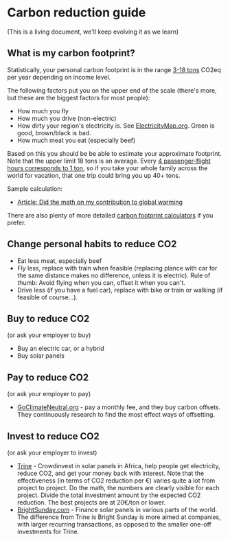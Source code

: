 # Carbon reduction guide
(This is a living document, we'll keep evolving it as we learn)

## What is my carbon footprint?
Statistically, your personal carbon footprint is in the range [3-18 tons](http://www.ipcc.ch/pdf/assessment-report/ar5/wg3/ipcc_wg3_ar5_technical-summary.pdf) CO2eq per year depending on income level.

The following factors put you on the upper end of the scale (there's more, but these are the biggest factors for most people):

* How much you fly
* How much you drive (non-electric)
* How dirty your region's electricity is. See [ElectricityMap.org](https://www.electricitymap.org). Green is good, brown/black is bad.
* How much meat you eat (especially beef)

Based on this you should be be able to estimate your approximate footprint. Note that the upper limit 18 tons is an average. Every [4 passenger-flight hours corresponds to 1 ton](http://www.carbonindependent.org/sources_aviation.html), so if you take your whole family across the world for vacation, that one trip could bring you up 40+ tons. 

Sample calculation:
* [Article: Did the math on my contribution to global warming](https://blog.crisp.se/2016/12/12/henrikkniberg/did-the-math-on-my-contribution-to-global-warming)

There are also plenty of more detailed [carbon footprint calculators](https://www.google.se/?q=carbon+footprint+calculator#safe=active&q=carbon+footprint+calculator) if you prefer.  

## Change personal habits to reduce CO2
* Eat less meat, especially beef
* Fly less, replace with train when feasible (replacing plance with car for the same distance makes no difference, unless it is electric). Rule of thumb: Avoid flying when you can, offset it when you can't.
* Drive less (if you have a fuel car), replace with bike or train or walking (if feasible of course...).

## Buy to reduce CO2
(or ask your employer to buy)

* Buy an electric car, or a hybrid
* Buy solar panels

## Pay to reduce CO2 
(or ask your employer to pay)

* [GoClimateNeutral.org](https://en.goclimateneutral.org/) - pay a monthly fee, and they buy carbon offsets. They continuously research to find the most effect ways of offsetting.

## Invest to reduce CO2
(or ask your employer to invest)

* [Trine](https://www.jointrine.com) - Crowdinvest in solar panels in Africa, help people get electricity, reduce CO2, and get your money back with interest. Note that the effectiveness (in terms of CO2 reduction per €) varies quite a lot from project to project. Do the math, the numbers are clearly visible for each project. Divide the total investment amount by the expected CO2 reduction. The best projects are at 20€/ton or lower. 
* [BrightSunday.com](http://www.brightsunday.com) - Finance solar panels in various parts of the world. The difference from Trine is Bright Sunday is more aimed at companies, with larger recurring transactions, as opposed to the smaller one-off investments for Trine.







